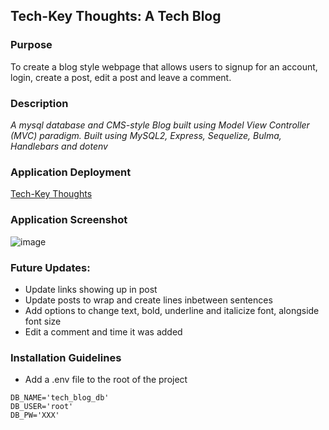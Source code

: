 ## Tech-Key Thoughts: A Tech Blog

### Purpose
To create a blog style webpage that allows users to signup for an account, login, create a post, edit a post and leave a comment.

### Description

_A mysql database and CMS-style Blog built using Model View Controller (MVC) paradigm. Built using MySQL2, Express, Sequelize, Bulma, Handlebars and dotenv_

### Application Deployment

[Tech-Key Thoughts](https://tech-blog-techkey-thoughts.herokuapp.com)

### Application Screenshot

![image](https://user-images.githubusercontent.com/98130524/173920641-b3c79811-6ed4-4055-82f6-bbffb1f84b78.png)

### Future Updates: 
* Update links showing up in post
* Update posts to wrap and create lines inbetween sentences
* Add options to change text, bold, underline and italicize font, alongside font size
* Edit a comment and time it was added


### Installation Guidelines

- Add a .env file to the root of the project

```text
DB_NAME='tech_blog_db'
DB_USER='root'
DB_PW='XXX'
```
